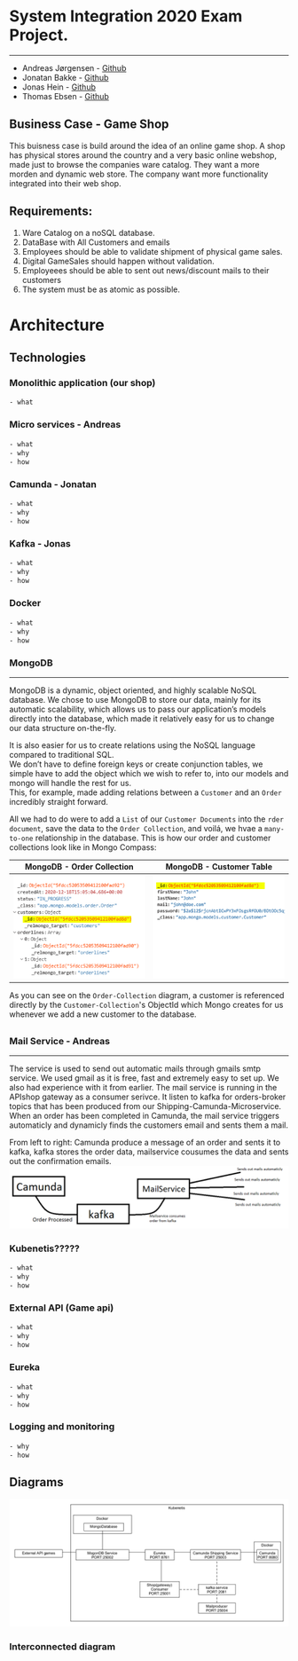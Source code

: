 <h1>System Integration 2020 Exam Project.</h1>
<hr/>
<ul>
    <li><span>Andreas Jørgensen</span> - <a href="https://github.com/DDomino">Github</a></li>
    <li><span>Jonatan Bakke</span> - <a href="https://github.com/JonatanMagnusBakke">Github</a></li>
    <li><span>Jonas Hein</span> - <a href="https://github.com/Zenzus">Github</a></li>
    <li><span>Thomas Ebsen</span> - <a href="https://github.com/Srax">Github</a></li>
</ul>


## Business Case - Game Shop
This buisness case is build around the idea of an online game shop. A shop has physical stores around the country and a very basic online webshop, made just to browse the companies ware catalog. They want a more morden and dynamic web store. The company want more functionality integrated into their web shop.

## Requirements:

1. Ware Catalog on a noSQL database.
2. DataBase with All Customers and emails
3. Employees should be able to validate shipment of physical game sales.
4. Digital GameSales should happen without validation.
5. Employeees should be able to sent out news/discount mails to their customers
6. The system must be as atomic as possible.



# Architecture
## Technologies
### Monolithic application (our shop)
    - what    

### Micro services - Andreas
    - what
    - why
    - how

### Camunda - Jonatan
    - what
    - why
    - how

### Kafka - Jonas
    - what
    - why
    - how

### Docker
    - what
    - why
    - how

### MongoDB
<hr/>

MongoDB is a dynamic, object oriented, and highly scalable NoSQL database.
We chose to use MongoDB to store our data, mainly for its automatic scalability, which allows us to pass our application’s models directly into the database, which made it relatively easy for us to change our data structure on-the-fly.  
  
It is also easier for us to create relations using the NoSQL language compared to traditional SQL.  
We don’t have to define foreign keys or create conjunction tables, we simple have to add the object which we wish to refer to, into our models and mongo will handle the rest for us.  
This, for example, made adding relations between a `Customer` and an `Order` incredibly straight forward.

All we had to do were to add a `List` of our `Customer Documents` into the `rder document`, save the data to the `Order Collection`, and voilá, we hvae a `many-to-one` relationship in the database.
This is how our order and customer collections look like in Mongo Compass: 

MongoDB - Order Collection      | MongoDB - Customer Table    
:-------------------------:|:-------------------------: 
![mongo](/Misc/mongo-order-table.png)  |  ![mongo](/Misc/mongo-customer-table.png)   


As you can see on the `Order-Collection` diagram, a customer is referenced directly by the `Customer-Collection`'s ObjectId which Mongo creates for us whenever we add a new customer to the database.
<div style="margin-bottom: 30px"></div>

### Mail Service - Andreas
<hr/>

The service is used to send out automatic mails through gmails smtp service.
We used gmail as it is free, fast and extremely easy to set up. We also had experience
with it from earlier. 
The mail service is running in the APIshop gateway as a consumer serivce. It listen to kafka for orders-broker topics that has been produced from our Shipping-Camunda-Microservice. When an order has been completed in Camunda, the mail service triggers automaticly and dynamicly finds the customers email and sents them a mail. 

From left to right: Camunda produce a message of an order and sents it to kafka, kafka stores the order data, mailservice cousumes the data and sents out the confirmation emails.
![CKS-diagram](/Misc/CKS-diagram.png)



### Kubenetis?????
    - what
    - why
    - how

### External API (Game api) 
    - what
    - why
    - how

### Eureka
    - what
    - why
    - how

### Logging and monitoring
    - why
    - how    

## Diagrams
![asd](/Misc/System-Diagram.png)

### Interconnected diagram






 
